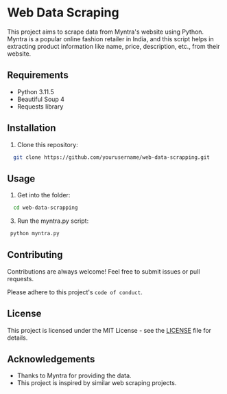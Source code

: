 
# Web Data Scraping

This project aims to scrape data from Myntra's website using Python. Myntra is a popular online fashion retailer in India, and this script helps in extracting product information like name, price, description, etc., from their website.

## Requirements

- Python 3.11.5
- Beautiful Soup 4
- Requests library




## Installation

1. Clone this repository:

```bash
  git clone https://github.com/yourusername/web-data-scrapping.git
```

## Usage

1. Get into the folder:
```bash
  cd web-data-scrapping
```

 3. Run the myntra.py script:

 ```bash
  python myntra.py
```

## Contributing

Contributions are always welcome! Feel free to submit issues or pull requests.


Please adhere to this project's `code of conduct`.


## License

This project is licensed under the MIT License - see the [LICENSE](https://choosealicense.com/licenses/mit/) file for details.


## Acknowledgements

 - Thanks to Myntra for providing the data.
 - This project is inspired by similar web scraping projects.

